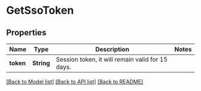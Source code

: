 # GetSsoToken

## Properties

Name | Type | Description | Notes
------------ | ------------- | ------------- | -------------
**token** | **String** | Session token, it will remain valid for 15 days. | 

[[Back to Model list]](../README.md#documentation-for-models) [[Back to API list]](../README.md#documentation-for-api-endpoints) [[Back to README]](../README.md)


